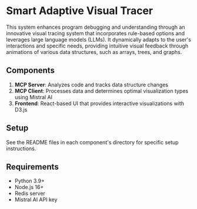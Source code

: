 # Smart Adaptive Visual Tracer

This system enhances program debugging and understanding through an innovative visual tracing system that incorporates rule-based options and leverages large language models (LLMs). It dynamically adapts to the user's interactions and specific needs, providing intuitive visual feedback through animations of various data structures, such as arrays, trees, and graphs.

## Components

1. **MCP Server**: Analyzes code and tracks data structure changes
2. **MCP Client**: Processes data and determines optimal visualization types using Mistral AI
3. **Frontend**: React-based UI that provides interactive visualizations with D3.js

## Setup

See the README files in each component's directory for specific setup instructions.

## Requirements

- Python 3.9+
- Node.js 16+
- Redis server
- Mistral AI API key